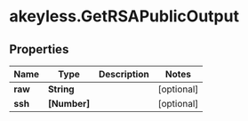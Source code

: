 # akeyless.GetRSAPublicOutput

## Properties

Name | Type | Description | Notes
------------ | ------------- | ------------- | -------------
**raw** | **String** |  | [optional] 
**ssh** | **[Number]** |  | [optional] 



